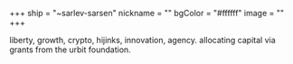 +++
ship = "~sarlev-sarsen"
nickname = ""
bgColor = "#ffffff"
image = ""
+++

liberty, growth, crypto, hijinks, innovation, agency. allocating capital via grants from the urbit foundation.
